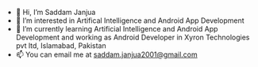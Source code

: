- 👋 Hi, I’m Saddam Janjua
- 👀 I’m interested in Artifical Intelligence and Android App Development
- 🌱 I’m currently learning Artificial Intelligence and Android App Development and working as Android Developer in Xyron Technologies pvt ltd, Islamabad, Pakistan
- 📫  You can email me at saddam.janjua2001@gmail.com


<!---
Saddam302/Saddam302 is a ✨ special ✨ repository because its `README.md` (this file) appears on your GitHub profile.
You can click the Preview link to take a look at your changes.
--->
